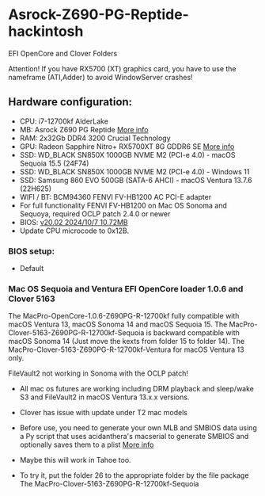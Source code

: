 # Asrock-Z690-PG-Reptide-hackintosh
EFI OpenCore and Clover Folders

Attention! If you have RX5700 (XT) graphics card, you have to use the nameframe (ATI,Adder) to avoid WindowServer crashes!

## Hardware configuration:
* CPU: i7-12700kf AlderLake
* MB: Asrock Z690 PG Reptide [More info](https://pg.asrock.com/mb/Intel/Z690%20PG%20Riptide/index.ru.asp#Overview) 
* RAM: 2x32Gb DDR4 3200 Crucial Technology      
* GPU: Radeon Sapphire Nitro+ RX5700XT 8G GDDR6 SE [More info](https://www.sapphiretech.com/ru-ru/consumer/nitro-radeon-rx-5700-xt-se-8g-gddr6)
* SSD: WD_BLACK SN850X 1000GB NVME M2 (PCI-e 4.0) - macOS Sequoia 15.5 (24F74)
* SSD: WD_BLACK SN850X 1000GB NVME M2 (PCI-e 4.0) - Windows 11
* SSD: Samsung 860 EVO 500GB (SATA-6 AHCI) - macOS Ventura 13.7.6 (22H625)
* WIFI / BT: BCM94360 FENVI FV-HB1200 AC PCI-E adapter
* For full functionality FENVI FV-HB1200 on Mac OS Sonoma and Sequoya, required OCLP patch 2.4.0 or newer
* BIOS: [v20.02 2024/10/7 10.72MB](https://pg.asrock.com/mb/Intel/Z690%20PG%20Riptide/index.ru.asp#BIOS)
* Update CPU microcode to 0x12B.

### BIOS setup: 

* Default

### Mac OS Sequoia and Ventura EFI OpenCore loader 1.0.6 and Clover 5163

The MacPro-OpenCore-1.0.6-Z690PG-R-12700kf fully compatible with macOS Ventura 13, macOS Sonoma 14 and macOS Sequoia 15.
The MacPro-Clover-5163-Z690PG-R-12700kf-Sequoia is backward compatible with macOS Sonoma 14 (Just move the kexts from folder 15 to folder 14).
The MacPro-Clover-5163-Z690PG-R-12700kf-Ventura for macOS Ventura 13 only. 

FileVault2 not working in Sonoma with the OCLP patch!
 
* All mac os futures are working including DRM playback and sleep/wake S3 and FileVault2 in macOS Ventura 13.x.x versions.
* Clover has issue with update under T2 mac models

* Before use, you need to generate your own MLB and SMBIOS data using a Py script that uses acidanthera's macserial to generate SMBIOS and optionally saves them to a plist [More info](https://github.com/corpnewt/GenSMBIOS)

* Maybe this will work in Tahoe too.
* To try it, put the folder 26 to the appropriate folder by the file package The MacPro-Clover-5163-Z690PG-R-12700kf-Sequoia
